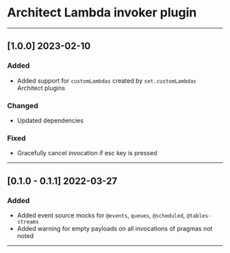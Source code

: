 # Architect Lambda invoker plugin

---

## [1.0.0] 2023-02-10

### Added

- Added support for `customLambdas` created by `set.customLambdas` Architect plugins


### Changed

- Updated dependencies


### Fixed

- Gracefully cancel invocation if esc key is pressed

---

## [0.1.0 - 0.1.1] 2022-03-27

### Added

- Added event source mocks for `@events`, `queues`, `@scheduled`, `@tables-streams`
- Added warning for empty payloads on all invocations of pragmas not noted

---
